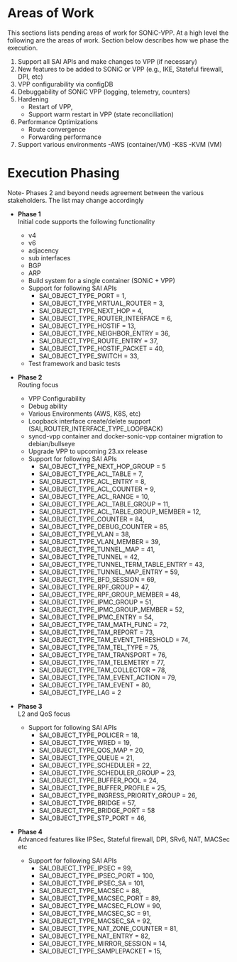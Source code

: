 
# Areas of Work
This sections lists pending areas of work for SONiC-VPP. At a high level the following are the areas of work. Section below describes how we phase the execution.

1. Support all SAI APIs and make changes to VPP (if necessary)
2. New features to be added to SONiC or VPP (e.g., IKE, Stateful firewall, DPI, etc)   
3. VPP configurability via configDB  
3. Debuggability of SONiC VPP  (logging, telemetry, counters)
4. Hardening
   - Restart of VPP,
   - Support warm restart in VPP (state reconciliation)
5. Performance Optimizations
   - Route convergence
   - Forwarding performance
6. Support various environments
   -AWS (container/VM)
   -K8S
   -KVM  (VM)

 

# Execution Phasing
Note- Phases 2 and beyond needs agreement between the various stakeholders. The list may change accordingly

- **Phase 1**\
  Initial code supports the following functionality
  - v4
  - v6
  - adjacency
  - sub interfaces
  - BGP
  - ARP
  - Build system for a single container (SONiC + VPP)
  - Support for following SAI APIs 
    - SAI_OBJECT_TYPE_PORT = 1,
    - SAI_OBJECT_TYPE_VIRTUAL_ROUTER = 3,
    - SAI_OBJECT_TYPE_NEXT_HOP = 4,
    - SAI_OBJECT_TYPE_ROUTER_INTERFACE = 6,
    - SAI_OBJECT_TYPE_HOSTIF = 13,
    - SAI_OBJECT_TYPE_NEIGHBOR_ENTRY = 36,
    - SAI_OBJECT_TYPE_ROUTE_ENTRY = 37,
    - SAI_OBJECT_TYPE_HOSTIF_PACKET = 40,
    - SAI_OBJECT_TYPE_SWITCH = 33,
  - Test framework and basic tests


- **Phase 2**\
  Routing focus
  - VPP Configurability
  - Debug ability
  - Various Environments (AWS, K8S, etc)
  - Loopback interface create/delete support (SAI_ROUTER_INTERFACE_TYPE_LOOPBACK)
  - syncd-vpp container and docker-sonic-vpp container migration to debian/bullseye
  - Upgrade VPP to upcoming 23.xx release
  - Support for following SAI APIs 
    - SAI_OBJECT_TYPE_NEXT_HOP_GROUP = 5
    - SAI_OBJECT_TYPE_ACL_TABLE = 7,
    - SAI_OBJECT_TYPE_ACL_ENTRY = 8,
    - SAI_OBJECT_TYPE_ACL_COUNTER = 9,
    - SAI_OBJECT_TYPE_ACL_RANGE = 10,
    - SAI_OBJECT_TYPE_ACL_TABLE_GROUP = 11,
    - SAI_OBJECT_TYPE_ACL_TABLE_GROUP_MEMBER = 12,
    - SAI_OBJECT_TYPE_COUNTER = 84,
    - SAI_OBJECT_TYPE_DEBUG_COUNTER = 85,
    - SAI_OBJECT_TYPE_VLAN = 38,
    - SAI_OBJECT_TYPE_VLAN_MEMBER = 39,
    - SAI_OBJECT_TYPE_TUNNEL_MAP = 41,
    - SAI_OBJECT_TYPE_TUNNEL = 42,
    - SAI_OBJECT_TYPE_TUNNEL_TERM_TABLE_ENTRY = 43,
    - SAI_OBJECT_TYPE_TUNNEL_MAP_ENTRY = 59,
    - SAI_OBJECT_TYPE_BFD_SESSION = 69,
    - SAI_OBJECT_TYPE_RPF_GROUP = 47,
    - SAI_OBJECT_TYPE_RPF_GROUP_MEMBER = 48,
    - SAI_OBJECT_TYPE_IPMC_GROUP = 51,
    - SAI_OBJECT_TYPE_IPMC_GROUP_MEMBER = 52,
    - SAI_OBJECT_TYPE_IPMC_ENTRY = 54,
    - SAI_OBJECT_TYPE_TAM_MATH_FUNC = 72,
    - SAI_OBJECT_TYPE_TAM_REPORT = 73,
    - SAI_OBJECT_TYPE_TAM_EVENT_THRESHOLD = 74,
    - SAI_OBJECT_TYPE_TAM_TEL_TYPE = 75,
    - SAI_OBJECT_TYPE_TAM_TRANSPORT = 76,
    - SAI_OBJECT_TYPE_TAM_TELEMETRY = 77,
    - SAI_OBJECT_TYPE_TAM_COLLECTOR = 78,
    - SAI_OBJECT_TYPE_TAM_EVENT_ACTION = 79,
    - SAI_OBJECT_TYPE_TAM_EVENT = 80,
    - SAI_OBJECT_TYPE_LAG = 2

- **Phase 3**\
  L2 and QoS focus 
  - Support for following SAI APIs
    - SAI_OBJECT_TYPE_POLICER = 18,
    - SAI_OBJECT_TYPE_WRED = 19,
    - SAI_OBJECT_TYPE_QOS_MAP = 20,
    - SAI_OBJECT_TYPE_QUEUE = 21,
    - SAI_OBJECT_TYPE_SCHEDULER = 22,
    - SAI_OBJECT_TYPE_SCHEDULER_GROUP = 23,
    - SAI_OBJECT_TYPE_BUFFER_POOL = 24,
    - SAI_OBJECT_TYPE_BUFFER_PROFILE = 25,
    - SAI_OBJECT_TYPE_INGRESS_PRIORITY_GROUP = 26,
    - SAI_OBJECT_TYPE_BRIDGE = 57,
    - SAI_OBJECT_TYPE_BRIDGE_PORT = 58
    - SAI_OBJECT_TYPE_STP_PORT = 46,


- **Phase 4**\
  Advanced features like IPSec, Stateful firewall, DPI, SRv6, NAT, MACSec etc
  - Support for following SAI APIs
    - SAI_OBJECT_TYPE_IPSEC = 99,
    - SAI_OBJECT_TYPE_IPSEC_PORT = 100,
    - SAI_OBJECT_TYPE_IPSEC_SA = 101,
    - SAI_OBJECT_TYPE_MACSEC = 88,
    - SAI_OBJECT_TYPE_MACSEC_PORT = 89,
    - SAI_OBJECT_TYPE_MACSEC_FLOW = 90,
    - SAI_OBJECT_TYPE_MACSEC_SC = 91,
    - SAI_OBJECT_TYPE_MACSEC_SA = 92,
    - SAI_OBJECT_TYPE_NAT_ZONE_COUNTER = 81,
    - SAI_OBJECT_TYPE_NAT_ENTRY = 82,
    - SAI_OBJECT_TYPE_MIRROR_SESSION = 14,
    - SAI_OBJECT_TYPE_SAMPLEPACKET = 15,

